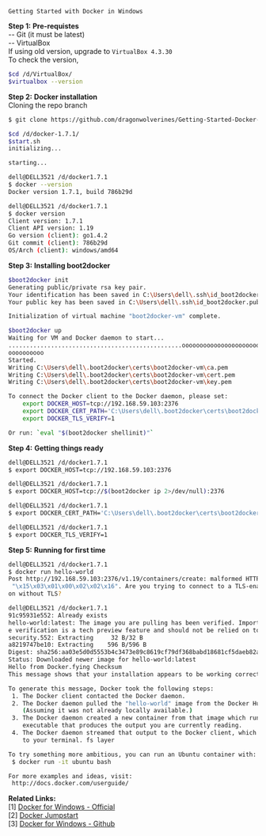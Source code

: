 ```
Getting Started with Docker in Windows
```
<b>Step 1:</b> <b>Pre-requistes</b> <br>
-- Git (it must be latest)<br>
-- VirtualBox <br>
If using old version, upgrade to <code>VirtualBox 4.3.30</code> <br>
To check the version,
```sh
$cd /d/VirtualBox/
$virtualbox --version
```
<b>Step 2:</b> <b>Docker installation</b><br>
Cloning the repo branch
```sh
$ git clone https://github.com/dragonwolverines/Getting-Started-Docker-Win.git --branch docker-1.7.1 --single-branch
```
```sh
$cd /d/docker-1.7.1/
$start.sh
initializing...

starting...

dell@DELL3521 /d/docker1.7.1
$ docker --version
Docker version 1.7.1, build 786b29d

dell@DELL3521 /d/docker1.7.1
$ docker version
Client version: 1.7.1
Client API version: 1.19
Go version (client): go1.4.2
Git commit (client): 786b29d
OS/Arch (client): windows/amd64
```
<b>Step 3:</b> <b>Installing boot2docker</b><br>
```sh
$boot2docker init
Generating public/private rsa key pair.
Your identification has been saved in C:\Users\dell\.ssh\id_boot2docker.
Your public key has been saved in C:\Users\dell\.ssh\id_boot2docker.pub.

Initialization of virtual machine "boot2docker-vm" complete.
```
```sh
$boot2docker up
Waiting for VM and Docker daemon to start...
.................................................ooooooooooooooooooooooooooooooo
oooooooooo
Started.
Writing C:\Users\dell\.boot2docker\certs\boot2docker-vm\ca.pem
Writing C:\Users\dell\.boot2docker\certs\boot2docker-vm\cert.pem
Writing C:\Users\dell\.boot2docker\certs\boot2docker-vm\key.pem

To connect the Docker client to the Docker daemon, please set:
    export DOCKER_HOST=tcp://192.168.59.103:2376
    export DOCKER_CERT_PATH='C:\Users\dell\.boot2docker\certs\boot2docker-vm'
    export DOCKER_TLS_VERIFY=1

Or run: `eval "$(boot2docker shellinit)"`
```
<b>Step 4:</b> <b>Getting things ready</b>
```sh
dell@DELL3521 /d/docker1.7.1
$ export DOCKER_HOST=tcp://192.168.59.103:2376

dell@DELL3521 /d/docker1.7.1
$ export DOCKER_HOST=tcp://$(boot2docker ip 2>/dev/null):2376

dell@DELL3521 /d/docker1.7.1
$ export DOCKER_CERT_PATH='C:\Users\dell\.boot2docker\certs\boot2docker-vm'

dell@DELL3521 /d/docker1.7.1
$ export DOCKER_TLS_VERIFY=1
```
<b>Step 5:</b> <b>Running for first time</b>
```sh
dell@DELL3521 /d/docker1.7.1
$ docker run hello-world
Post http://192.168.59.103:2376/v1.19/containers/create: malformed HTTP response
 "\x15\x03\x01\x00\x02\x02\x16". Are you trying to connect to a TLS-enabled daem
on without TLS?

dell@DELL3521 /d/docker1.7.1
91c95931e552: Already exists
hello-world:latest: The image you are pulling has been verified. Important: imag
e verification is a tech preview feature and should not be relied on to provide
security.552: Extracting     32 B/32 B
a8219747be10: Extracting    596 B/596 B
Digest: sha256:aa03e5d0d5553b4c3473e89c8619cf79df368babd18681cf5daeb82aab55838d
Status: Downloaded newer image for hello-world:latest
Hello from Docker.fying Checksum
This message shows that your installation appears to be working correctly.

To generate this message, Docker took the following steps:
 1. The Docker client contacted the Docker daemon.
 2. The Docker daemon pulled the "hello-world" image from the Docker Hub.
    (Assuming it was not already locally available.)
 3. The Docker daemon created a new container from that image which runs the
    executable that produces the output you are currently reading.
 4. The Docker daemon streamed that output to the Docker client, which sent it
    to your terminal. fs layer

To try something more ambitious, you can run an Ubuntu container with:
 $ docker run -it ubuntu bash

For more examples and ideas, visit:
 http://docs.docker.com/userguide/
```
<b>Related Links:</b><br>
[1] <a href="https://docs.docker.com/installation/windows/">Docker for Windows - Official</a><br>
[2] <a href="http://odewahn.github.io/docker-jumpstart">Docker Jumpstart</a><br>
[3] <a href="https://github.com/boot2docker/windows-installer">Docker for Windows - Github</a><br>
